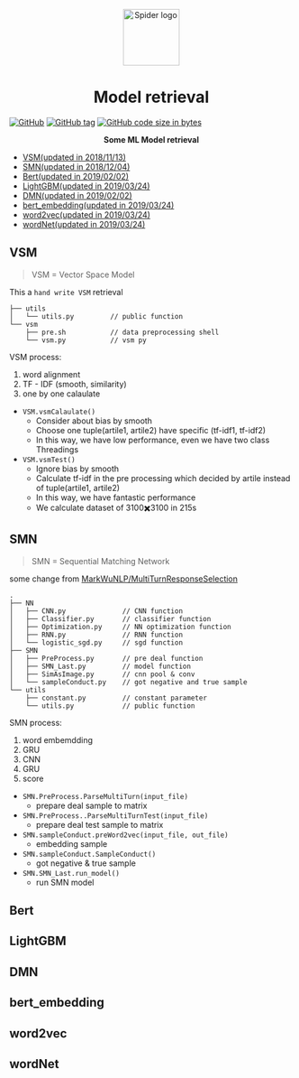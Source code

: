 <p align="center"><a href="https://wyydsb.xin" target="_blank" rel="noopener noreferrer"><img width="100" src="https://cdn.nlark.com/yuque/0/2018/jpeg/104214/1542104633961-66ba586b-4203-4442-b7b2-7de7bc693497.jpeg" alt="Spider logo"></a></p>
<h1 align="center">Model retrieval</h1>

[![GitHub](https://img.shields.io/github/license/iofu728/Model_retrieval.svg?style=popout-square)](https://github.com/iofu728/Model_retrieval/master/LICENSE)
[![GitHub tag](https://img.shields.io/github/tag/iofu728/Model_retrieval.svg?style=popout-square)](https://github.com/iofu728/Model_retrieval)
[![GitHub code size in bytes](https://img.shields.io/github/languages/code-size/iofu728/Model_retrieval.svg?style=popout-square)](https://github.com/iofu728/Model_retrieval)

<div align="center"><strong>Some ML Model retrieval</strong></div>

* [VSM(updated in 2018/11/13)](#1)
* [SMN(updated in 2018/12/04)](#2)
* [Bert(updated in 2019/02/02)](#3)
* [LightGBM(updated in 2019/03/24)](#4)
* [DMN(updated in 2019/02/02)](#5)
* [bert_embedding(updated in 2019/03/24)](#6)
* [word2vec(updated in 2019/03/24)](#7)
* [wordNet(updated in 2019/03/24)](#8)

<h2 id="1">VSM</h2>

> VSM = Vector Space Model

This a `hand write VSM` retrieval

```vim
├── utils
│   └── utils.py         // public function
└── vsm
    ├── pre.sh           // data preprocessing shell
    └── vsm.py           // vsm py
```

VSM process:

1. word alignment
2. TF - IDF (smooth, similarity)
3. one by one calaulate

* `VSM.vsmCalaulate()`
  + Consider about bias by smooth
  + Choose one tuple(artile1, artile2) have specific (tf-idf1, tf-idf2)
  + In this way, we have low performance, even we have two class Threadings
* `VSM.vsmTest()`
  + Ignore bias by smooth
  + Calculate tf-idf in the pre processing which decided by artile instead of tuple(artile1, artile2)
  + In this way, we have fantastic performance
  + We calculate dataset of 3100✖️3100 in 215s

<h2 id="2">SMN</h2>

> SMN = Sequential Matching Network

some change from [MarkWuNLP/MultiTurnResponseSelection](https://github.com/MarkWuNLP/MultiTurnResponseSelection)

```vim
.
├── NN
│   ├── CNN.py              // CNN function
│   ├── Classifier.py       // classifier function
│   ├── Optimization.py     // NN optimization function
│   ├── RNN.py              // RNN function
│   └── logistic_sgd.py     // sgd function
├── SMN
│   ├── PreProcess.py       // pre deal function
│   ├── SMN_Last.py         // model function
│   ├── SimAsImage.py       // cnn pool & conv
│   └── sampleConduct.py    // got negative and true sample
└── utils
    ├── constant.py         // constant parameter
    └── utils.py            // public function
```

SMN process:

1. word embemdding
2. GRU
3. CNN
4. GRU
5. score

* `SMN.PreProcess.ParseMultiTurn(input_file)`
  + prepare deal sample to matrix
* `SMN.PreProcess..ParseMultiTurnTest(input_file)`
  + prepare deal test sample to matrix
* `SMN.sampleConduct.preWord2vec(input_file, out_file)`
  + embedding sample
* `SMN.sampleConduct.SampleConduct()`
  + got negative & true sample
* `SMN.SMN_Last.run_model()`
  + run SMN model

<h2 id="3">Bert</h2>
<h2 id="4">LightGBM</h2>
<h2 id="5">DMN</h2>
<h2 id="6">bert_embedding</h2>
<h2 id="7">word2vec</h2>
<h2 id="8">wordNet</h2>
